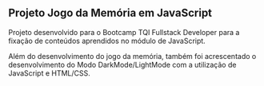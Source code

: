 ## Projeto Jogo da Memória em JavaScript

Projeto desenvolvido para o Bootcamp TQI Fullstack Developer para a fixação de conteúdos aprendidos no módulo de JavaScript.

Além do desenvolvimento do jogo da memória, também foi acrescentado o desenvolvimento do Modo DarkMode/LightMode com a utilização de JavaScript e HTML/CSS.